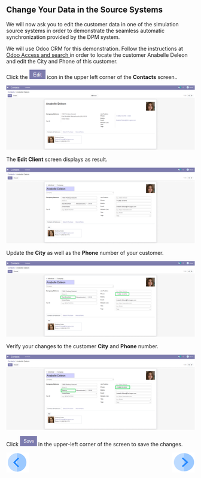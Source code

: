 ## Change Your Data in the Source Systems

We will now ask you to edit the customer data in one of the simulation source systems in order to demonstrate the seamless automatic synchronization provided by the DPM system. 

We will use Odoo CRM for this demonstration.  Follow the instructions at [Odoo Access and search ](00_Odoo_instructions.md) in order to locate the customer Anabelle Deleon and edit the City and Phone of this customer. 

Click the ![image](../images/00_odoo_edit.png) icon in the upper left corner of the **Contacts** screen..

![image](../images/03_11_Auto_Sync_Anabelle_Details.png)

The **Edit Client** screen displays as result.

![image](../images/03_11_Auto_Sync_Anabelle_Edit.png)

Update the **City** as well as the **Phone** number of your customer.

![image](../images/03_12_Auto_Sync_Anabelle_Edit.png)

Verify your changes to the customer **City** and **Phone** number.

![image](../images/03_13_Auto_Sync_Anabelle_Edit.png)

Click ![image](../images/00_odoo_save.png) in the upper-left corner of the screen to save the changes. 




[![Previous](../images/Previous.png)]( 03_05_Auto_Sync_View_Your_Data.md)[<img align="right" width="60" height="54" src="../images/Next.png">]( 03_07_Auto_Sync_Submit_a_Second_Request.md)
